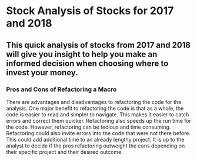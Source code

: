 # Stock Analysis of Stocks for 2017 and 2018
## This quick analysis of stocks from 2017 and 2018 will give you insight to help you make an informed decision when choosing where to invest your money.



### Pros and Cons of Refactoring a Macro
There are advantages and disadvantages to refactoring the code for the analysis. One major benefit to refactoring the code is that as a whole, the code is easier to read and simpler to navigate. This makes it easier to catch errors and correct them quicker. Refactoring also speeds up the run time for the code. However, refactoring can be tedious and time consuming. Refactoring could also invite errors into the code that were not there before. This could add additional time to an already lengthy project. It is up to the analyst to decide if the pros refactoring outweight the cons depending on their specific project and their desired outcome.

